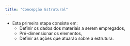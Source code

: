 ```yaml
---
title: "Concepção Estrutural"
---
```

- Esta primeira etapa consiste em:
    - Definir os dados dos materiais a serem empregados,
    - Pré-dimensionar os elementos,
    - Definir as ações que atuarão sobre a estrutura.
